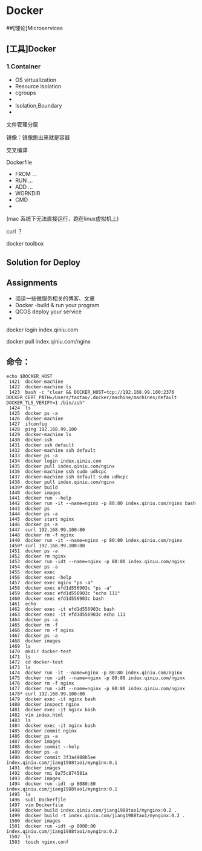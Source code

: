# Docker

##[理论]Microservices

## [工具]Docker
### 1.Container
- OS virtualization
- Resource isolation
- cgroups
- 
- Isolation,Boundary
- 

文件管理分层

镜像：镜像跑出来就是容器


交叉编译



Dockerfile
- FROM ...
- RUN ...
- ADD ...
- WORKDIR
- CMD
- 

(mac 系统下无法直接运行，跑在linux虚拟机上)

curl ？

docker toolbox


## Solution for Deploy


## Assignments
- 阅读一些微服务相关的博客、文章
- Docker -build & run your program
- QCOS deploy your service
- 


docker login index.qiniu.com

docker pull index.qiniu.com/nginx



## 命令：
```
echo $DOCKER_HOST
 1421  docker-machine
 1422  docker-machine ls
 1423  bash -c "clear && DOCKER_HOST=tcp://192.168.99.100:2376 DOCKER_CERT_PATH=/Users/taotao/.docker/machine/machines/default DOCKER_TLS_VERIFY=1 /bin/zsh"
 1424  ls
 1425  docker ps -a
 1426  docker-machine
 1427  ifconfig
 1428  ping 192.168.99.100
 1429  docker-machine ls
 1430  docker-ssh
 1431  docker ssh default
 1432  docker-machine ssh default
 1433  docker ps -a
 1434  docker login index.qiniu.com
 1435  docker pull index.qiniu.com/nginx
 1436  docker-machine ssh sudo udhcpc
 1437  docker-machine ssh default sudo udhcpc
 1438  docker pull index.qiniu.com/nginx
 1439* docker build
 1440  docker images
 1441  docker run --help
 1442  docker run -it --name=nginx -p 80:80 index.qiniu.com/nginx bash
 1443  docker ps
 1444  docker ps -a
 1445  docker start nginx
 1446  docker ps -a
 1447  curl 192.168.99.100:80
 1448  docker rm -f nginx
 1449  docker run -it --name=nginx -p 80:80 index.qiniu.com/nginx
 1450* curl 192.168.99.100:80
 1451  docker ps -a
 1452  docker rm nginx
 1453  docker run -idt --name=nginx -p 80:80 index.qiniu.com/nginx
 1454  docker ps -a
 1455  docker exec
 1456  docker exec -help
 1457  docker exec nginx "ps -a"
 1458  docker exec efd1d556903c "ps -a"
 1459  docker exec efd1d556903c "echo 111"
 1460  docker exec efd1d556903c bash
 1461  echo
 1462  docker exec -it efd1d556903c bash
 1463  docker exec -it efd1d556903c echo 111
 1464  docker ps -a
 1465  docker rm -f
 1466  docker rm -f nginx
 1467  docker ps -a
 1468  docker images
 1469  ls
 1470  mkdir docker-test
 1471  ls
 1472  cd docker-test
 1473  ls
 1474  docker run -it --name=nginx -p 80:80 index.qiniu.com/nginx
 1475  docker run -idt --name=nginx -p 80:80 index.qiniu.com/nginx
 1476  docker rm -f nginx
 1477  docker run -idt --name=nginx -p 80:80 index.qiniu.com/nginx
 1478* curl 192.168.99.100:80
 1479  docker exec -it nginx bash
 1480  docker inspect nginx
 1481  docker exec -it nginx bash
 1482  vim index.html
 1483  ls
 1484  docker exec -it nginx bash
 1485  docker commit nginx
 1486  docker ps -a
 1487  docker images
 1488  docker commit --help
 1489  docker ps -a
 1490  docker commit 3f3a4988b5ee index.qiniu.com/jiang1988tao1/mynginx:0.1
 1491  docker images
 1492  docker rmi 8a75c874581a
 1493  docker images
 1494  docker run -idt -p 8080:80 index.qiniu.com/jiang1988tao1/mynginx:0.1
 1495  ls
 1496  subl Dockerfile
 1497  vim Dockerfile
 1498  docker build index.qiniu.com/jiang1988tao1/mynginx:0.2 .
 1499  docker build -t index.qiniu.com/jiang1988tao1/mynginx:0.2 .
 1500  docker images
 1501  docker run -idt -p 8000:80 index.qiniu.com/jiang1988tao1/mynginx:0.2
 1502  ls
 1503  touch nginx.conf
 ```